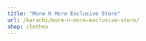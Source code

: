```yaml
---
title: "More N More Exclusive Store"
url: /karachi/more-n-more-exclusive-store/
shop: clothes
---
```

